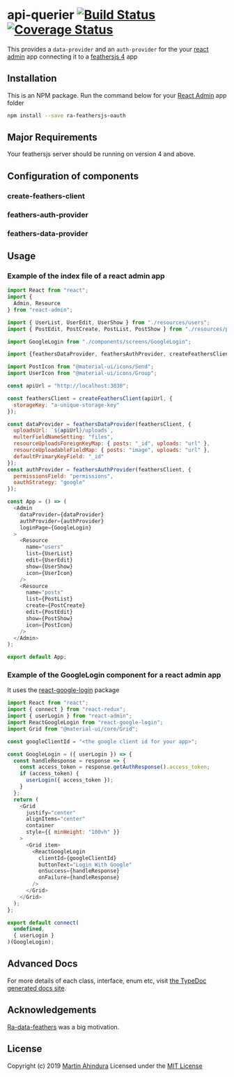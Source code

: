 # api-querier [![Build Status](https://travis-ci.org/sopherapps/ra-feathersjs-oauth.svg?branch=master)](https://travis-ci.org/sopherapps/ra-feathersjs-oauth) [![Coverage Status](https://coveralls.io/repos/github/sopherapps/ra-feathersjs-oauth/badge.svg?branch=master)](https://coveralls.io/github/sopherapps/ra-feathersjs-oauth?branch=master)

This provides a `data-provider` and an `auth-provider` for the your [react admin](https://marmelab.com/react-admin) app connecting it to a [feathersjs 4](https://crow.docs.feathersjs.com/) app

## Installation

This is an NPM package. Run the command below for your [React Admin](https://marmelab.com/react-admin) app folder

```bash
npm install --save ra-feathersjs-oauth
```

## Major Requirements

Your feathersjs server should be running on version 4 and above.

## Configuration of components

### create-feathers-client

### feathers-auth-provider

### feathers-data-provider

## Usage

### Example of the index file of a react admin app

```JavaScript
import React from "react";
import {
  Admin, Resource
} from "react-admin";

import { UserList, UserEdit, UserShow } from "./resources/users";
import { PostEdit, PostCreate, PostList, PostShow } from "./resources/posts";

import GoogleLogin from "./components/screens/GoogleLogin";

import {feathersDataProvider, feathersAuthProvider, createFeathersClient} from "ra-feathers-oauth";

import PostIcon from "@material-ui/icons/Send";
import UserIcon from "@material-ui/icons/Group";

const apiUrl = "http://localhost:3030";

const feathersClient = createFeathersClient(apiUrl, {
  storageKey: "a-unique-storage-key"
});

const dataProvider = feathersDataProvider(feathersClient, {
  uploadsUrl: `${apiUrl}/uploads`,
  multerFieldNameSetting: "files",
  resourceUploadsForeignKeyMap: { posts: "_id", uploads: "url" },
  resourceUploadableFieldMap: { posts: "image", uploads: "url" },
  defaultPrimaryKeyField: "_id"
});
const authProvider = feathersAuthProvider(feathersClient, {
  permissionsField: "permissions",
  oauthStrategy: "google"
});

const App = () => (
  <Admin
    dataProvider={dataProvider}
    authProvider={authProvider}
    loginPage={GoogleLogin}
  >
    <Resource
      name="users"
      list={UserList}
      edit={UserEdit}
      show={UserShow}
      icon={UserIcon}
    />
    <Resource
      name="posts"
      list={PostList}
      create={PostCreate}
      edit={PostEdit}
      show={PostShow}
      icon={PostIcon}
    />
  </Admin>
);

export default App;
```

### Example of the GoogleLogin component for a react admin app

It uses the [react-google-login](https://github.com/anthonyjgrove/react-google-login) package

```JavaScript
import React from "react";
import { connect } from "react-redux";
import { userLogin } from "react-admin";
import ReactGoogleLogin from "react-google-login";
import Grid from "@material-ui/core/Grid";

const googleClientId = "<the google client id for your app>";

const GoogleLogin = ({ userLogin }) => {
  const handleResponse = response => {
    const access_token = response.getAuthResponse().access_token;
    if (access_token) {
      userLogin({ access_token });
    }
  };
  return (
    <Grid
      justify="center"
      alignItems="center"
      container
      style={{ minHeight: "100vh" }}
    >
      <Grid item>
        <ReactGoogleLogin
          clientId={googleClientId}
          buttonText="Login With Google"
          onSuccess={handleResponse}
          onFailure={handleResponse}
        />
      </Grid>
    </Grid>
  );
};

export default connect(
  undefined,
  { userLogin }
)(GoogleLogin);
```

## Advanced Docs

For more details of each class, interface, enum etc, visit [the TypeDoc generated docs site](https://sopherapps.github.io/ra-feathersjs-oauth).

## Acknowledgements

[Ra-data-feathers](https://github.com/josx/ra-data-feathers) was a big motivation.

## License

Copyright (c) 2019 [Martin Ahindura](https://github.com/Tinitto) Licensed under the [MIT License](./LICENSE)
